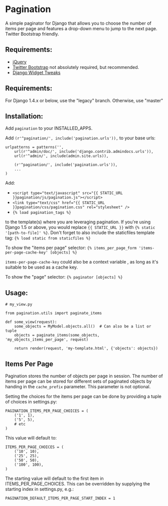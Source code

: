 Pagination
===============================================================================

A simple paginator for Django that allows you to choose the number of items
per page and features a drop-down menu to jump to the next page.
Twitter Bootstrap friendly.


Requirements:
--------------------------------------------------------------------------------
- [jQuery](http://jquery.com)
- [Twitter Bootstrap](http://getbootstrap.com) not absolutely required, but recommended.
- [Django Widget Tweaks](https://pypi.python.org/pypi/django-widget-tweaks)

Requirements:
-------------------------------------------------------------------------------
For Django 1.4.x or below, use the "legacy" branch. Otherwise, use "master"


Installation:
--------------------------------------------------------------------------------

Add `pagination` to your INSTALLED_APPS.

Add `(r'^pagination/', include('pagination.urls')),` to your base urls:

    urlpatterns = patterns('',
        url(r'^admin/doc/', include('django.contrib.admindocs.urls')),
        url(r'^admin/', include(admin.site.urls)),

        (r'^pagination/', include('pagination.urls')),
        ...
    )

Add:
- `<script type="text/javascript" src="{{ STATIC_URL }}pagination/js/pagination.js"></script>`
- `<link type="text/css" href="{{ STATIC_URL }}pagination/css/pagination.css" rel="stylesheet" />`
- `{% load pagination_tags %}`

to the template(s) where you are leveraging pagination. If you're using Django 1.5 or above, you would replace `{{ STATIC_URL }}` with `{% static '[path-to-file]' %}`. Don't forget to also include the staticfiles template tag: `{% load static from staticfiles %}`

To show the "items per page" selector:
`{% items_per_page_form 'items-per-page-cache-key' [objects] %}`

`items-per-page-cache-key` could also be a context variable , as long as it's
suitable to be used as a cache key.


To show the "page" selector:
`{% paginator [objects] %}`


Usage:
--------------------------------------------------------------------------------
    # my_view.py

    from pagination.utils import paginate_items

    def some_view(request):
        some_objects = MyModel.objects.all()  # Can also be a list or tuple
        objects = paginate_items(some_objects, 'my_objects_items_per_page', request)

        return render(request, 'my-template.html', {'objects': objects})


Items Per Page
--------------------------------------------------------------------------------
Pagination stores the number of objects per page in session. The number of items
per page can be stored for different sets of paginated objects by handing in the
`cache_prefix` parameter. This parameter is not optional.

Setting the choices for the items per page can be done by providing a tuple of
choices in settings.py:

    PAGINATION_ITEMS_PER_PAGE_CHOICES = (
        ('1', 1),
        ('5', 5),
        # etc
    )

This value will default to:

    ITEMS_PER_PAGE_CHOICES = (
        ('10', 10),
        ('25', 25),
        ('50', 50),
        ('100', 100),
    )

The starting value will default to the first item in ITEMS_PER_PAGE_CHOICES.
This can be overridden by supplying the starting index in settings.py, e.g.:

    PAGINATION_DEFAULT_ITEMS_PER_PAGE_START_INDEX = 1
